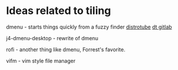 # Ideas related to tiling

dmenu - starts things quickly from a fuzzy finder
[distrotube](https://www.youtube.com/watch?v=Q7j0-FMEya4)
[dt gitlab](https://gitlab.com/dwt1)

j4-dmenu-desktop - rewrite of dmenu

rofi - another thing like dmenu, Forrest's favorite.

vifm - vim style file manager

